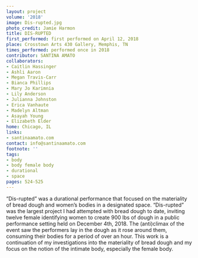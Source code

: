 ```yaml
---
layout: project
volume: '2018'
image: Dis-rupted.jpg
photo_credit: Jamie Harmon
title: DIS-RUPTED
first_performed: first performed on April 12, 2018
place: Crosstown Arts 430 Gallery, Memphis, TN
times_performed: performed once in 2018
contributor: SANTINA AMATO
collaborators:
- Caitlin Hassinger
- Ashli Aaron
- Megan Travis-Carr
- Bianca Phillips
- Mary Jo Karimnia
- Lily Anderson
- Julianna Johnston
- Erica Vanhaute
- Madelyn Altman
- Asayah Young
- Elizabeth Elder
home: Chicago, IL
links:
- santinaamato.com
contact: info@santinaamato.com
footnote: ''
tags:
- body
- body female body
- durational
- space
pages: 524-525
---
```




“Dis-rupted” was a durational performance that focused on the materiality of bread dough and women’s bodies in a designated space. “Dis-rupted” was the largest project I had attempted with bread dough to date, inviting twelve female identifying women to create 900 lbs of dough in a public performance setting held on December 4th, 2018. The (anti)climax of the event saw the performers lay in the dough as it rose around them, consuming their bodies for a period of over an hour. This work is a continuation of my investigations into the materiality of bread dough and my focus on the notion of the intimate body, especially the female body.
